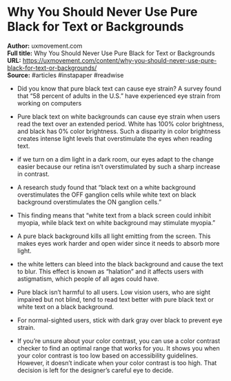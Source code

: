 # Why You Should Never Use Pure Black for Text or Backgrounds

**Author:** uxmovement.com  
**Full title:** Why You Should Never Use Pure Black for Text or Backgrounds  
**URL:** https://uxmovement.com/content/why-you-should-never-use-pure-black-for-text-or-backgrounds/  
**Source:** #articles #instapaper #readwise

- Did you know that pure black text can cause eye strain? A survey found that “58 percent of adults in the U.S.” have experienced eye strain from working on computers 
   
- Pure black text on white backgrounds can cause eye strain when users read the text over an extended period. White has 100% color brightness, and black has 0% color brightness. Such a disparity in color brightness creates intense light levels that overstimulate the eyes when reading text. 
   
- if we turn on a dim light in a dark room, our eyes adapt to the change easier because our retina isn’t overstimulated by such a sharp increase in contrast. 
   
- A research study found that “black text on a white background overstimulates the OFF ganglion cells while white text on black background overstimulates the ON ganglion cells.” 
   
- This finding means that “white text from a black screen could inhibit myopia, while black text on white background may stimulate myopia.” 
   
- A pure black background kills all light emitting from the screen. This makes eyes work harder and open wider since it needs to absorb more light. 
   
- the white letters can bleed into the black background and cause the text to blur. This effect is known as “halation” and it affects users with astigmatism, which people of all ages could have. 
   
- Pure black isn’t harmful to all users. Low vision users, who are sight impaired but not blind, tend to read text better with pure black text or white text on a black background. 
   
- For normal-sighted users, stick with dark gray over black to prevent eye strain. 
   
- If you’re unsure about your color contrast, you can use a color contrast checker to find an optimal range that works for you. It shows you when your color contrast is too low based on accessibility guidelines. However, it doesn’t indicate when your color contrast is too high. That decision is left for the designer’s careful eye to decide. 
   
